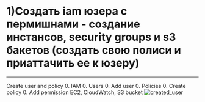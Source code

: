 # 1)Создать iam юзера с пермишнами - создание инстансов, security groups и s3 бакетов (создать свою полиси и приаттачить ее к юзеру)
***
Create user and policy 
0. IAM
0. Users
0. Add user
0. Policies
0. Create policy
0. Add permission EC2, CloudWatch, S3 bucket
![created_user](https://user-images.githubusercontent.com/61979170/109503673-9a339480-7aab-11eb-99a7-607cf019d1c1.jpg)